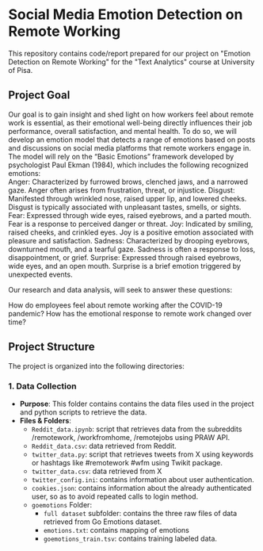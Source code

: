 # Social Media Emotion Detection on Remote Working
This repository contains code/report prepared for our project on "Emotion Detection on Remote Working" for the "Text Analytics" course at University of Pisa.

## Project Goal
Our goal is to gain insight and shed light on how workers feel about remote work is essential, as their emotional well-being directly influences their job performance, overall satisfaction, and mental health. To do so, we will develop an emotion model that detects a range of emotions based on posts and discussions on social media platforms that remote workers engage in. The model will rely on the “Basic Emotions” framework developed by psychologist Paul Ekman (1984), which includes the following recognized emotions:  
Anger: Characterized by furrowed brows, clenched jaws, and a narrowed gaze. Anger often arises from frustration, threat, or injustice. 
Disgust: Manifested through wrinkled nose, raised upper lip, and lowered cheeks. Disgust is typically associated with unpleasant tastes, smells, or sights. 
Fear: Expressed through wide eyes, raised eyebrows, and a parted mouth. Fear is a response to perceived danger or threat. 
Joy: Indicated by smiling, raised cheeks, and crinkled eyes. Joy is a positive emotion associated with pleasure and satisfaction. 
Sadness: Characterized by drooping eyebrows, downturned mouth, and a tearful gaze. Sadness is often a response to loss, disappointment, or grief. 
Surprise: Expressed through raised eyebrows, wide eyes, and an open mouth. Surprise is a brief emotion triggered by unexpected events. 
 
Our research and data analysis, will seek to answer these questions: 
 
How do employees feel about remote working after the COVID-19 pandemic? 
How has the emotional response to remote work changed over time?

## Project Structure

The project is organized into the following directories:

### 1. **Data Collection**
   - **Purpose**: This folder contains contains the data files used in the project and python scripts to retrieve the data.
   - **Files & Folders**:
      - `Reddit_data.ipynb`: script that retrieves data from the subreddits /remotework, /workfromhome, /remotejobs using PRAW API.
      - `Reddit_data.csv`: data retrieved from Reddit.
      - `twitter_data.py`: script that retrieves tweets from X using keywords or hashtags like #remotework #wfm using Twikit package.
      - `twitter_data.csv`: data retrieved from X
      - `twitter_config.ini`: contains information about user authentication.
      - `cookies.json`: contains information about the already authenticated user, so as to avoid repeated calls to login method.
      - `goemotions` Folder:
          - `full dataset` subfolder: contains the three raw files of data retrieved from Go Emotions dataset.
          - `emotions.txt`: contains mapping of emotions
          -  `goemotions_train.tsv`: contains training labeled data.
